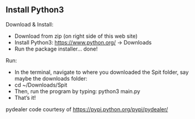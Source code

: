Install Python3
--------

Download & Install:
* Download from zip (on right side of this web site)
* Install Python3: https://www.python.org/ -> Downloads 
* Run the package installer… done!

Run:

* In the terminal, navigate to where you downloaded the Spit folder, say maybe the downloads folder:
* cd ~/Downloads/Spit
* Then, run the program by typing: python3 main.py
* That’s it!

pydealer code courtesy of 
https://pypi.python.org/pypi/pydealer/
